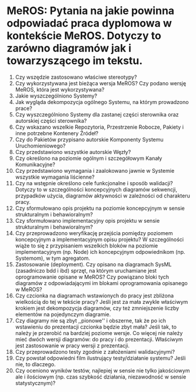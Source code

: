 # MeROS: Pytania na jakie powinna odpowiadać praca dyplomowa w kontekście MeROS. Dotyczy to zarówno diagramów jak i towarzyszącego im tekstu.

1. Czy wszędzie zastosowano właściwe stereotypy?
2. Czy wykorzystywana jest bieżąca wersja MeROS? Czy podano wersję MeROS, która jest wykorzystywana?
3. Jakie wyszczególniono Systemy?
4. Jak wygląda dekompozycja ogólnego Systemu, na którym prowadzono prace?
5. Czy wyszczególniono Systemy dla zastanej części sterownika oraz autorskiej części sterownika?
6. Czy wskazano wszelkie Repozytoria, Przestrzenie Robocze, Pakiety i inne potrzebne Kontenery Źródeł?
7. Czy do Pakietów przypisano autorskie Komponenty Systemu Uruchomieniowego?
8. Czy przedstawiono wszystkie autorskie Węzły?
9. Czy określono na poziomie ogólnym i szczegółowym Kanały Komunikacyjne?
10. Czy przedstawiono wymagania i zaalokowano jawnie w Systemie wszystkie wymagania liścienne?
11. Czy na wstępnie określono cele funkcjonalne i sposób walidacji? Dotyczy to w szczególności koncepcyjnych diagramów sekwencji, przypadków użycia, diagramów aktywności w zależności od charakteru pracy.
12. Czy sformułowano opis projektu na poziomie koncepcyjnym w sensie strukturalnym i behawioralnym?
13. Czy sformułowano implementacyjny opis projektu w sensie strukturalnym i behawioralnym?
14. Czy przeprowadzono weryfikację przejścia pomiędzy poziomem koncepcyjnym a implementacyjnym opisu projektu? W szczególności wiąże to się z przypisaniem wszelkich bloków na poziomie implementacyjnym (np. Node) ich koncepcyjnym odpowiednikom (np. Systemom), w tym agregatom.
15. Zastosowanie (deployment). Czy opisano na diagramach SysML (zasadniczo bdd i ibd) sprzęt, na którym uruchamiane jest oprogramowanie opisane w MeROS? Czy powiązano bloki tych diagramów z odpowiadającymi im blokami oprogramowania opisanego w MeROS?
16. Czy czcionka na diagramach wstawionych do pracy jest zbliżona wielkością do tej w tekście pracy? Jeśli jest za mała zwykle właściwym krokiem jest dekompozycja diagramów, czy też zmniejszenie liczby elementów na pojedynczym diagramie.
17. Czy diagramy nie są zbyt ,,pionowe'' i obszerne, tak że po ich wstawieniu do prezentacji czcionka będzie zbyt mała? Jeśli tak, to należy je przerobić na bardziej poziome wersje. Co więcej nie należy mieć dwóch wersji diagramów: do pracy i do prezentacji. Właściwym jest zastosowanie w pracy wersji z prezentacji.
18. Czy przeprowadzono testy zgodnie z założeniami walidacyjnymi?
19. Czy powstał odpowiedni film ilustrujący testy/działanie systemu? Jeśli nie, to dlaczego.
20. Czy oceniono wyników testów, najlepiej w sensie nie tylko jakościowym ale i ilościowym (np. czas szybkość działania, niezawodność w sensie statystycznym)?
    
